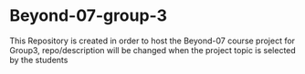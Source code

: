 # Beyond-07-group-3
This Repository is created in order to host the Beyond-07 course project for Group3, repo/description will be changed when the project topic is selected by the students

